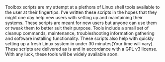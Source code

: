Toolbox scripts are my attempt at a plethora of Linux shell tools available to the user at their fingertips. 
I've written these scripts in the hopes that they might one day help new users with setting up and maintaining their systems.
These scripts are meant for new users but anyone can use them or tweak them to better suit their purpose. 
Tools include a small set of cleanup commands, maintenance, troubleshooting information gathering and software installing
functionality. These scripts also help with quickly setting up a fresh Linux system in under 30 minutes(Your time will vary).
These scripts are delivered as is and in accordance with a GPL v3 license. With any luck, these tools will be widely available soon.
